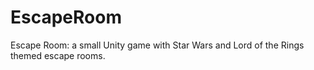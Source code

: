 # EscapeRoom
Escape Room: a small Unity game with Star Wars and Lord of the Rings themed escape rooms.
